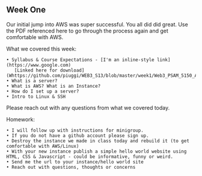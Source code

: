 Week One
---------

Our initial jump into AWS was super successful. You all did did great. 
Use the PDF referenced here to go through the process again and get comfortable with AWS. 

What we covered this week:
	
	• Syllabus & Course Expectations - [I'm an inline-style link](https://www.google.com)
	   [Linked here for download](Whttps://github.com/piuggi/WEB3_S13/blob/master/week1/Web3_PSAM_5150_A_PIUGGI_S13.pdf)
	• What is a server?
	• What is AWS? What is an Instance?
	• How do I set up a server?
	• Intro to Linux & SSH	

Please reach out with any questions from what we covered today. 

Homework: 

	• I will follow up with instructions for minigroup.
	• If you do not have a github account please sign up.
	• Destroy the instance we made in class today and rebuild it (to get comfortable with AWS/Linux)
	• With your new instance publish a simple hello world website using HTML, CSS & Javascript - could be informative, funny or weird.
	• Send me the url to your instance/hello world site
	• Reach out with questions, thoughts or concerns

